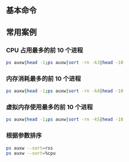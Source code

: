 ## 基本命令

## 常用案例

### CPU 占用最多的前 10 个进程

```sh
ps auxw|head -1;ps auxw|sort -rn -k3|head -10
```



### 内存消耗最多的前 10 个进程

```sh
ps auxw|head -1;ps auxw|sort -rn -k4|head -10
```



### 虚拟内存使用最多的前 10 个进程

```sh
ps auxw|head -1;ps auxw|sort -rn -k5|head -10
```

### 根据参数排序

```sh
ps auxw --sort=rss
ps auxw --sort=%cpu
```
